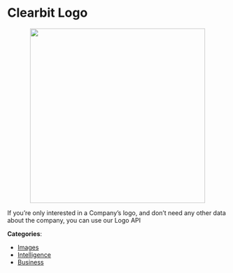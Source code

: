 # Clearbit Logo
<p align="center">
    <img width="400" src="https://raw.githubusercontent.com/apis-list/apis-list/apis/clearbit-logo/logo_256x256.png" />
</p>

If you’re only interested in a Company’s logo, and don’t need any other data about the company, you can use our Logo API



**Categories**:
- [Images](https://github.com/apis-list/apis-list#images)
- [Intelligence](https://github.com/apis-list/apis-list#intelligence)
- [Business](https://github.com/apis-list/apis-list#business)






